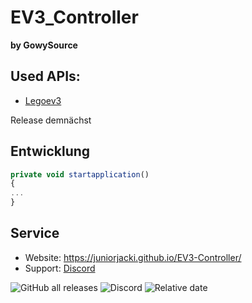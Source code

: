 # EV3_Controller
**by GowySource**
## Used APIs:
- [Legoev3](https://github.com/BrianPeek/legoev3)

Release demnächst

## Entwicklung

```javascript
private void startapplication()
{
...
}
```


## Service
- Website: https://juniorjacki.github.io/EV3-Controller/
- Support: [Discord](https://discord.gg/pf4FaBXtX7)


![GitHub all releases](https://img.shields.io/github/downloads/JuniorJacki/EV3-Controller/total?label=Downloads&logo=GITHUB&logoColor=%23ff0000) 
![Discord](https://img.shields.io/discord/897018883452571669?label=Discord&logo=Discord)
![Relative date](https://img.shields.io/date/1634116301?label=Letztes%20Update&logo=CLockify)

